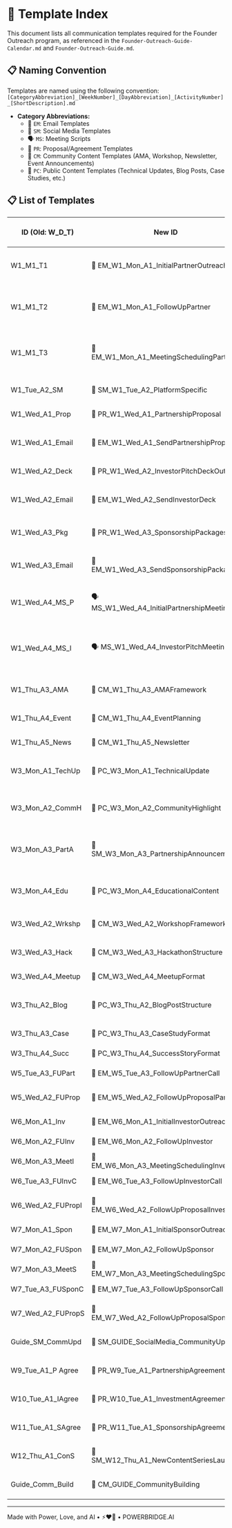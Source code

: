 # 📑 Template Index

This document lists all communication templates required for the Founder Outreach program, as referenced in the `Founder-Outreach-Guide-Calendar.md` and `Founder-Outreach-Guide.md`.

## 📋 Naming Convention

Templates are named using the following convention: `[CategoryAbbreviation]_[WeekNumber]_[DayAbbreviation]_[ActivityNumber]_[ShortDescription].md`

- **Category Abbreviations:**
    - 📧 `EM`: Email Templates
    - 📱 `SM`: Social Media Templates
    - 🗣️ `MS`: Meeting Scripts
    - 📄 `PR`: Proposal/Agreement Templates
    - 👥 `CM`: Community Content Templates (AMA, Workshop, Newsletter, Event Announcements)
    - 📝 `PC`: Public Content Templates (Technical Updates, Blog Posts, Case Studies, etc.)

## 📋 List of Templates

| ID (Old: W_D_T) | New ID | Template Name | Source Document & Activity | Category Folder | Status |
|-----------------|--------|---------------|---------------------------|-----------------|---------|
| W1_M1_T1 | 📧 EM_W1_Mon_A1_InitialPartnerOutreach | Initial Partner Outreach Email | Calendar: W1_Mon_A1; Guide: Email Templates | 01_EMAIL_TEMPLATES | ✅ Created |
| W1_M1_T2 | 📧 EM_W1_Mon_A1_FollowUpPartner | Follow-Up Partner Email (No Response) | Calendar: W1_Mon_A1 (customization); Guide: Email Templates | 01_EMAIL_TEMPLATES | ✅ Created |
| W1_M1_T3 | 📧 EM_W1_Mon_A1_MeetingSchedulingPartner | Meeting Scheduling Partner Email | Calendar: W1_Mon_A1 (customization); Guide: Email Templates | 01_EMAIL_TEMPLATES | ✅ Created |
| W1_Tue_A2_SM | 📱 SM_W1_Tue_A2_PlatformSpecific | Platform-Specific Social Media Post Templates (General) | Calendar: W1_Tue_A2 | 02_SOCIAL_MEDIA | ✅ Created |
| W1_Wed_A1_Prop | 📄 PR_W1_Wed_A1_PartnershipProposal | Partnership Proposal Document Template | Calendar: W1_Wed_A1 | 04_PROPOSALS | ✅ Created |
| W1_Wed_A1_Email | 📧 EM_W1_Wed_A1_SendPartnershipProposal | Email for Sending Partnership Proposal | Calendar: W1_Wed_A1 (implied for sending) | 01_EMAIL_TEMPLATES | ✅ Created |
| W1_Wed_A2_Deck | 📄 PR_W1_Wed_A2_InvestorPitchDeckOutline | Investor Pitch Deck Outline/Template | Calendar: W1_Wed_A2 | 04_PROPOSALS | ✅ Created |
| W1_Wed_A2_Email | 📧 EM_W1_Wed_A2_SendInvestorDeck | Email for Sending Investor Pitch Deck | Calendar: W1_Wed_A2 (implied for sending) | 01_EMAIL_TEMPLATES | ✅ Created |
| W1_Wed_A3_Pkg | 📄 PR_W1_Wed_A3_SponsorshipPackages | Sponsorship Packages Document Template | Calendar: W1_Wed_A3 | 04_PROPOSALS | ✅ Created |
| W1_Wed_A3_Email | 📧 EM_W1_Wed_A3_SendSponsorshipPackage | Email for Sending Sponsorship Package | Calendar: W1_Wed_A3 (implied for sending) | 01_EMAIL_TEMPLATES | ✅ Created |
| W1_Wed_A4_MS_P | 🗣️ MS_W1_Wed_A4_InitialPartnershipMeeting | Initial Partnership Meeting Script | Calendar: W1_Wed_A4; Guide: Meeting Scripts | 03_MEETING_SCRIPTS | ✅ Created |
| W1_Wed_A4_MS_I | 🗣️ MS_W1_Wed_A4_InvestorPitchMeeting | Investor Pitch Meeting Script/Outline | Calendar: W1_Wed_A4 (implied for Investor Pitch); Guide: Meeting Scripts | 03_MEETING_SCRIPTS | ✅ Created |
| W1_Thu_A3_AMA | 👥 CM_W1_Thu_A3_AMAFramework | AMA Framework/Script Template | Calendar: W1_Thu_A3 | 05_COMMUNITY | ✅ Created |
| W1_Thu_A4_Event | 👥 CM_W1_Thu_A4_EventPlanning | Event Planning & Announcement Template | Calendar: W1_Thu_A4 | 05_COMMUNITY | ✅ Created |
| W1_Thu_A5_News | 👥 CM_W1_Thu_A5_Newsletter | Newsletter Template | Calendar: W1_Thu_A5 | 05_COMMUNITY | ✅ Created |
| W3_Mon_A1_TechUp | 📝 PC_W3_Mon_A1_TechnicalUpdate | Technical Update Template | Calendar: W3_Mon_A1; Guide: Content Distribution | 06_PUBLIC_CONTENT | ✅ Created |
| W3_Mon_A2_CommH | 📝 PC_W3_Mon_A2_CommunityHighlight | Community Highlight Template | Calendar: W3_Mon_A2; Guide: Content Distribution | 06_PUBLIC_CONTENT | ✅ Created |
| W3_Mon_A3_PartA | 📱 SM_W3_Mon_A3_PartnershipAnnouncement | Partnership Announcement Social Media Post | Calendar: W3_Mon_A3; Guide: Social Media Templates | 02_SOCIAL_MEDIA | ✅ Created |
| W3_Mon_A4_Edu | 📝 PC_W3_Mon_A4_EducationalContent | Educational Content Template/Framework | Calendar: W3_Mon_A4; Guide: Content Distribution | 06_PUBLIC_CONTENT | ✅ Created |
| W3_Wed_A2_Wrkshp | 👥 CM_W3_Wed_A2_WorkshopFramework | Workshop Framework & Promotion Template | Calendar: W3_Wed_A2 | 05_COMMUNITY | ✅ Created |
| W3_Wed_A3_Hack | 👥 CM_W3_Wed_A3_HackathonStructure | Hackathon Structure & Promotion Template | Calendar: W3_Wed_A3 | 05_COMMUNITY | ✅ Created |
| W3_Wed_A4_Meetup | 👥 CM_W3_Wed_A4_MeetupFormat | Meetup Format & Promotion Template | Calendar: W3_Wed_A4 | 05_COMMUNITY | ✅ Created |
| W3_Thu_A2_Blog | 📝 PC_W3_Thu_A2_BlogPostStructure | Blog Post Structure Template | Calendar: W3_Thu_A2; Guide: Content Distribution | 06_PUBLIC_CONTENT | ✅ Created |
| W3_Thu_A3_Case | 📝 PC_W3_Thu_A3_CaseStudyFormat | Case Study Format Template | Calendar: W3_Thu_A3 | 06_PUBLIC_CONTENT | ✅ Created |
| W3_Thu_A4_Succ | 📝 PC_W3_Thu_A4_SuccessStoryFormat | Success Story Format Template | Calendar: W3_Thu_A4 | 06_PUBLIC_CONTENT | ✅ Created |
| W5_Tue_A3_FUPart | 📧 EM_W5_Tue_A3_FollowUpPartnerCall | Follow-Up Email (After Partner Call) | Calendar: W5_Tue_A3 | 01_EMAIL_TEMPLATES | ✅ Created |
| W5_Wed_A2_FUProp | 📧 EM_W5_Wed_A2_FollowUpProposalPartner | Follow-Up Email (After Sending Partner Proposal) | Calendar: W5_Wed_A2 | 01_EMAIL_TEMPLATES | ✅ Created |
| W6_Mon_A1_Inv | 📧 EM_W6_Mon_A1_InitialInvestorOutreach | Initial Investor Outreach Email | Calendar: W6_Mon_A1 | 01_EMAIL_TEMPLATES | ✅ Created |
| W6_Mon_A2_FUInv | 📧 EM_W6_Mon_A2_FollowUpInvestor | Follow-Up Investor Email (No Response) | Calendar: W6_Mon_A2 | 01_EMAIL_TEMPLATES | ✅ Created |
| W6_Mon_A3_MeetI | 📧 EM_W6_Mon_A3_MeetingSchedulingInvestor | Meeting Scheduling Investor Email | Calendar: W6_Mon_A3 | 01_EMAIL_TEMPLATES | ✅ Created |
| W6_Tue_A3_FUInvC | 📧 EM_W6_Tue_A3_FollowUpInvestorCall | Follow-Up Email (After Investor Call) | Calendar: W6_Tue_A3 | 01_EMAIL_TEMPLATES | ✅ Created |
| W6_Wed_A2_FUPropI | 📧 EM_W6_Wed_A2_FollowUpProposalInvestor | Follow-Up Email (After Sending Investor Proposal) | Calendar: W6_Wed_A2 | 01_EMAIL_TEMPLATES | ✅ Created |
| W7_Mon_A1_Spon | 📧 EM_W7_Mon_A1_InitialSponsorOutreach | Initial Sponsor Outreach Email | Calendar: W7_Mon_A1 | 01_EMAIL_TEMPLATES | ✅ Created |
| W7_Mon_A2_FUSpon | 📧 EM_W7_Mon_A2_FollowUpSponsor | Follow-Up Sponsor Email (No Response) | Calendar: W7_Mon_A2 | 01_EMAIL_TEMPLATES | ✅ Created |
| W7_Mon_A3_MeetS | 📧 EM_W7_Mon_A3_MeetingSchedulingSponsor | Meeting Scheduling Sponsor Email | Calendar: W7_Mon_A3 | 01_EMAIL_TEMPLATES | ✅ Created |
| W7_Tue_A3_FUSponC | 📧 EM_W7_Tue_A3_FollowUpSponsorCall | Follow-Up Email (After Sponsor Call) | Calendar: W7_Tue_A3 | 01_EMAIL_TEMPLATES | ✅ Created |
| W7_Wed_A2_FUPropS | 📧 EM_W7_Wed_A2_FollowUpProposalSponsor | Follow-Up Email (After Sending Sponsor Proposal) | Calendar: W7_Wed_A2 | 01_EMAIL_TEMPLATES | ✅ Created |
| Guide_SM_CommUpd | 📱 SM_GUIDE_SocialMedia_CommunityUpdate | Community Update Social Media Post | Guide: Social Media Templates | 02_SOCIAL_MEDIA | ✅ Created |
| W9_Tue_A1_P Agree | 📄 PR_W9_Tue_A1_PartnershipAgreement | Partnership Agreement Document Template | Calendar: W9_Tue_A1 | 04_PROPOSALS | ✅ Created |
| W10_Tue_A1_IAgree | 📄 PR_W10_Tue_A1_InvestmentAgreement | Investment Agreement Document Template | Calendar: W10_Tue_A1 | 04_PROPOSALS | ✅ Created |
| W11_Tue_A1_SAgree | 📄 PR_W11_Tue_A1_SponsorshipAgreement | Sponsorship Agreement Document Template | Calendar: W11_Tue_A1 | 04_PROPOSALS | ✅ Created |
| W12_Thu_A1_ConS | 📱 SM_W12_Thu_A1_NewContentSeriesLaunch | New Content Series Launch Social Media Post | Calendar: W12_Thu_A1 | 02_SOCIAL_MEDIA | ✅ Created |
| Guide_Comm_Build | 👥 CM_GUIDE_CommunityBuilding | Founder's Guide to Community Building | Guide: Community Building | 05_COMMUNITY | ✅ Created |

---

Made with Power, Love, and AI • ⚡️❤️🤖 • POWERBRIDGE.AI 
